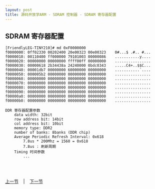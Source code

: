 ```yaml
---
layout: post
title: 源码开放学ARM - SDRAM 控制器 - SDRAM 寄存器配置
---
```


## SDRAM 寄存器配置
	[FriendlyLEG-TINY210]# md 0xF0000000
	f0000000: 0ff02330 00202400 20e00323 00e00323    0#...$ .#.. #...
	f0000010: 00110400 ff000000 79101003 00000086    ...........y....
	f0000020: 00000000 00000000 ffff00ff 00000000    ................
	f0000030: 00000618 2b34438a 24240000 0bdc0343    .....C4+..$$C...
	f0000040: 00001db7 00000000 60000000 00000000    ...........`....
	f0000050: 000005b2 00000000 00000000 00000000    ................
	f0000060: 00000000 00000000 00000000 00000000    ................
	f0000070: 00000000 00000000 00000000 00000000    ................
	f0000080: 00000000 00000000 00000000 00000000    ................
	f0000090: 00000000 00000000 00000000 00000000    ................
	f00000a0: 00000000 00000000 00000000 00000000    ................
	f00000b0: 00000000 00000000 00000000 00000000    ................				
				
	DDR 寄存器配置参数
		data width: 32bit
		row address bit: 14bit
		col address bit: 10bit
		memory type: DDR2
		number of banks: 8banks (DDR chip)
		Average Periodic Refresh Interval: 0x618
			7.8us * 200Mhz = 1560 = 0x618
			7.8us : 刷新周期
		Timing 时间参数
			...
	

<br> <br> 
<div> <a href="chp6-4.html">上一节</a> &nbsp;&nbsp; | &nbsp;&nbsp; <a href="chp6-6.html">下一节</a> </div> <br> <br>